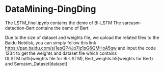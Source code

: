# DataMining-DingDing

The LSTM_final.ipynb contains the demo of Bi-LSTM
The sarcasm-detection-Bert contains the demo of Bert

Due to the size of dataset and weights file, we upload the related files to the Baidu Netdisk,
you can simply follow this link https://pan.baidu.com/s/1epQP4Jp7lz1pG6QMHoA5qw and input the code 1234
to get the weights and dataset file which contains DLSTM.hdf5(weights file for Bi-LSTM),
Bert_weights.h5(weights for Bert) and Sarcasm_Dataset(dataset)
